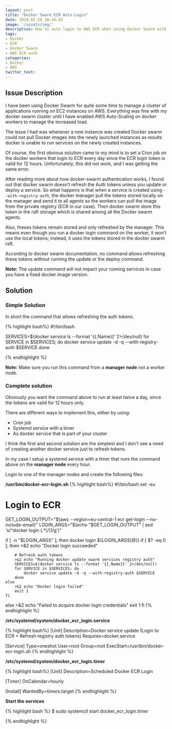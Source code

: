```yaml
---
layout: post
title: "Docker Swarm ECR Auto-Login"
date: 2019-05-26 18:34:43
image: '/assets/img/'
description: How to auto login to AWS ECR when using Docker Swarm with AWS AutoScaling 
tags:
- Docker
- ECR
- Docker Swarm
- AWS ECR auth
categories:
- Docker
- AWS
twitter_text:
---
```


## Issue Description

I have been using Docker Swarm for quite some time to manage a cluster of applications running on EC2 instances on AWS. Everything was fine with my docker swarm cluster until I have enabled AWS Auto-Scaling on docker workers to manage the increased load.

The issue I had was whenever a new instance was created Docker swarm could not pull Docker images into the newly launched instances as results docker is unable to run services on the newly created instances.

Of course, the first obvious solution came to my mind is to set a Cron job on the docker workers that login to ECR every day since the ECR login token is valid for 12 hours. Unfortunately, this did not work, and I was getting the same error.

After reading more about how docker-swarm authentication works, I found out that docker swarm doesn’t refresh the Auth tokens unless you update or deploy a service. So what happens is that when a service is created using `--with-registry-auth`, the docker manager pull the tokens stored locally on the manager and send it to all agents so the workers can pull the image from the private registry (ECR in our case). Then docker swarm store this token in the raft storage which is shared among all the Docker swarm agents. 

Also, theses tokens remain stored and only refreshed by the manager. This means even though you run a docker login command on the worker, it won’t use the local tokens; instead, it uses the tokens stored in the docker swarm raft.

According to docker swarm documentation, no command allows refreshing these tokens without running the update or the deploy command.

**Note:** The update command will not impact your running services in case you have a fixed docker image version. 

## Solution

### Simple Solution

In short the command that allows refreshing the auth tokens. 

{% highlight bash%}
#!/bin/bash

SERVICES=$(docker service ls --format '{{.Name}}' 2>/dev/null)
for SERVICE in $SERVICES; do
    docker service update -d -q --with-registry-auth $SERVICE
done

{% endhighlight %}

**Note:** Make sure you run this command from a **manager node** not a worker node.

### Complete solution

Obviously you want the command above to run at least twice a day, since the tokens are valid for 12 hours only.

There are different ways to implement this, either by using:
- Cron job
- Systemd service with a timer
- As docker service that is part of your cluster

I think the first and second solution are the simplest and I don't see a need of creating another docker service just to refresh tokens.

In my case I setup a systemd service with a timer that runs the command above on the **manager node** every hour.

Login to one of the manager nodes and create the following files:

**/usr/bin/docker-ecr-login.sh**
{% highlight bash%}
#!/bin/bash
set -eu

# Login to ECR

GET_LOGIN_OUTPUT="$(aws --region=eu-central-1 ecr get-login --no-include-email)"
LOGIN_ARGS="$(echo "$GET_LOGIN_OUTPUT" | sed 's/^docker login \(.*\)/\1/g')"

if [ -n "$LOGIN_ARGS" ]; then
    docker login ${LOGIN_ARGS[@]}
    if [ $? -eq 0 ]; then
        >&2 echo "Docker login succeeded"

        # Refresh auth tokens
        >&2 echo "Running docker update swarm services registry auth"
        SERVICES=$(docker service ls --format '{{.Name}}' 2>/dev/null)
        for SERVICE in $SERVICES; do
            docker service update -d -q --with-registry-auth $SERVICE
        done
    else
        >&2 echo "Docker login failed"
        exit 1
    fi
else
    >&2 echo "Failed to acquire docker login credentials"
    exit 1
fi
{% endhighlight %}

**/etc/systemd/system/docker_ecr_login.service**

{% highlight bash%}
[Unit]
Description=Docker service update (Login to ECR + Refresh registry auth tokens)
Requires=docker.service

[Service]
Type=oneshot
User=root
Group=root
ExecStart=/usr/bin/docker-ecr-login.sh
{% endhighlight %}

**/etc/systemd/system/docker_ecr_login.timer**

{% highlight bash%}
[Unit]
Description=Scheduled Docker ECR Login

[Timer]
OnCalendar=hourly

[Install]
WantedBy=timers.target
{% endhighlight %}


**Start the services**

{% highlight bash %}
$ sudo systemctl start docker_ecr_login.timer

{% endhighlight %}

